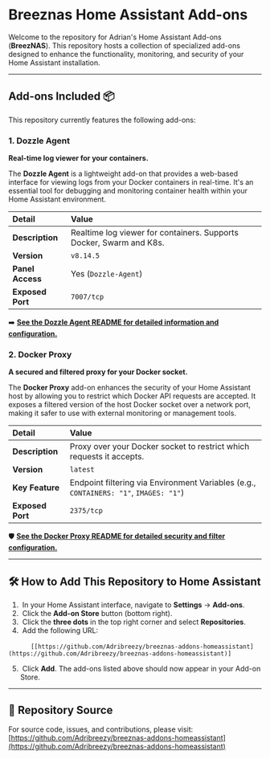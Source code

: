 # Breeznas Home Assistant Add-ons

Welcome to the repository for Adrian's Home Assistant Add-ons (**BreezNAS**). This repository hosts a collection of specialized add-ons designed to enhance the functionality, monitoring, and security of your Home Assistant installation.

---

## Add-ons Included 📦

This repository currently features the following add-ons:

### 1. Dozzle Agent

**Real-time log viewer for your containers.**

The **Dozzle Agent** is a lightweight add-on that provides a web-based interface for viewing logs from your Docker containers in real-time. It's an essential tool for debugging and monitoring container health within your Home Assistant environment.

| Detail | Value |
| :--- | :--- |
| **Description** | Realtime log viewer for containers. Supports Docker, Swarm and K8s. |
| **Version** | `v8.14.5` |
| **Panel Access** | Yes (`Dozzle-Agent`) |
| **Exposed Port** | `7007/tcp` |

➡️ **[See the Dozzle Agent README for detailed information and configuration.](./doozle/README.md)**

### 2. Docker Proxy

**A secured and filtered proxy for your Docker socket.**

The **Docker Proxy** add-on enhances the security of your Home Assistant host by allowing you to restrict which Docker API requests are accepted. It exposes a filtered version of the host Docker socket over a network port, making it safer to use with external monitoring or management tools.

| Detail | Value |
| :--- | :--- |
| **Description** | Proxy over your Docker socket to restrict which requests it accepts. |
| **Version** | `latest` |
| **Key Feature** | Endpoint filtering via Environment Variables (e.g., `CONTAINERS: "1"`, `IMAGES: "1"`) |
| **Exposed Port** | `2375/tcp` |

🛡️ **[See the Docker Proxy README for detailed security and filter configuration.](./docker-proxy/README.md)**

---

## 🛠️ How to Add This Repository to Home Assistant

1.  In your Home Assistant interface, navigate to **Settings** -> **Add-ons**.
2.  Click the **Add-on Store** button (bottom right).
3.  Click the **three dots** in the top right corner and select **Repositories**.
4.  Add the following URL:

    ```
    [[https://github.com/Adribreezy/breeznas-addons-homeassistant](https://github.com/Adribreezy/breeznas-addons-homeassistant)]
    ```

5.  Click **Add**. The add-ons listed above should now appear in your Add-on Store.

---

## 🔗 Repository Source

For source code, issues, and contributions, please visit:
[https://github.com/Adribreezy/breeznas-addons-homeassistant](https://github.com/Adribreezy/breeznas-addons-homeassistant)